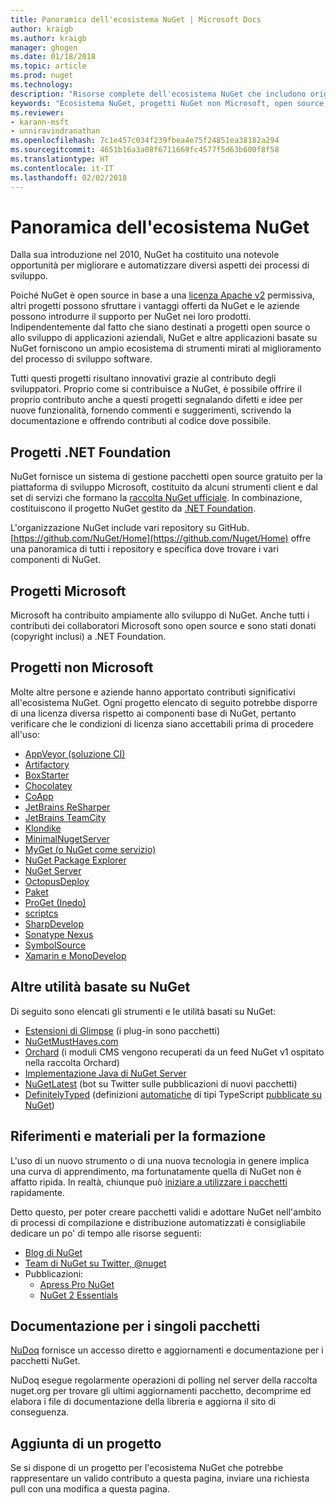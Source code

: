 ```yaml
---
title: Panoramica dell'ecosistema NuGet | Microsoft Docs
author: kraigb
ms.author: kraigb
manager: ghogen
ms.date: 01/18/2018
ms.topic: article
ms.prod: nuget
ms.technology: 
description: "Risorse complete dell'ecosistema NuGet che includono origini NuGet, progetti NuGet non Microsoft, utilità e materiali per la formazione."
keywords: "Ecosistema NuGet, progetti NuGet non Microsoft, open source NuGet, utilità NuGet, materiali per la formazione NuGet"
ms.reviewer:
- karann-msft
- unniravindranathan
ms.openlocfilehash: 7c1e457c034f239fbea4e75f24851ea38182a294
ms.sourcegitcommit: 4651b16a3a08f6711669fc4577f5d63b600f8f58
ms.translationtype: HT
ms.contentlocale: it-IT
ms.lasthandoff: 02/02/2018
---
```

# <a name="an-overview-of-the-nuget-ecosystem"></a>Panoramica dell'ecosistema NuGet

Dalla sua introduzione nel 2010, NuGet ha costituito una notevole opportunità per migliorare e automatizzare diversi aspetti dei processi di sviluppo.

Poiché NuGet è open source in base a una [licenza Apache v2](http://choosealicense.com/licenses/apache/) permissiva, altri progetti possono sfruttare i vantaggi offerti da NuGet e le aziende possono introdurre il supporto per NuGet nei loro prodotti. Indipendentemente dal fatto che siano destinati a progetti open source o allo sviluppo di applicazioni aziendali, NuGet e altre applicazioni basate su NuGet forniscono un ampio ecosistema di strumenti mirati al miglioramento del processo di sviluppo software.

Tutti questi progetti risultano innovativi grazie al contributo degli sviluppatori. Proprio come si contribuisce a NuGet, è possibile offrire il proprio contributo anche a questi progetti segnalando difetti e idee per nuove funzionalità, fornendo commenti e suggerimenti, scrivendo la documentazione e offrendo contributi al codice dove possibile.

## <a name="net-foundation-projects"></a>Progetti .NET Foundation

NuGet fornisce un sistema di gestione pacchetti open source gratuito per la piattaforma di sviluppo Microsoft, costituito da alcuni strumenti client e dal set di servizi che formano la [raccolta NuGet ufficiale](http://www.nuget.org). In combinazione, costituiscono il progetto NuGet gestito da [.NET Foundation](http://www.dotnetfoundation.org/).

L'organizzazione NuGet include vari repository su GitHub. [https://github.com/NuGet/Home](https://github.com/Nuget/Home) offre una panoramica di tutti i repository e specifica dove trovare i vari componenti di NuGet.

## <a name="microsoft-projects"></a>Progetti Microsoft

Microsoft ha contribuito ampiamente allo sviluppo di NuGet. Anche tutti i contributi dei collaboratori Microsoft sono open source e sono stati donati (copyright inclusi) a .NET Foundation.

## <a name="non-microsoft-projects"></a>Progetti non Microsoft

Molte altre persone e aziende hanno apportato contributi significativi all'ecosistema NuGet. Ogni progetto elencato di seguito potrebbe disporre di una licenza diversa rispetto ai componenti base di NuGet, pertanto verificare che le condizioni di licenza siano accettabili prima di procedere all'uso:

- [AppVeyor (soluzione CI)](https://www.appveyor.com/)
- [Artifactory](https://www.jfrog.com/artifactory/)
- [BoxStarter](http://boxstarter.org/)
- [Chocolatey](https://chocolatey.org/)
- [CoApp](http://coapp.org/)
- [JetBrains ReSharper](https://resharper-plugins.jetbrains.com/)
- [JetBrains TeamCity](https://www.jetbrains.com/teamcity/)
- [Klondike](https://github.com/themotleyfool/Klondike)
- [MinimalNugetServer](https://github.com/TanukiSharp/MinimalNugetServer)
- [MyGet (o NuGet come servizio)](http://www.myget.org/)
- [NuGet Package Explorer](https://github.com/NuGetPackageExplorer/NuGetPackageExplorer)
- [NuGet Server](http://nugetserver.net/)
- [OctopusDeploy](https://octopus.com/)
- [Paket](https://fsprojects.github.io/Paket/)
- [ProGet (Inedo)](http://inedo.com/proget)
- [scriptcs](http://scriptcs.net/)
- [SharpDevelop](http://community.sharpdevelop.net/blogs/mattward/archive/2011/01/23/NuGetSupportInSharpDevelop.aspx)
- [Sonatype Nexus](http://www.sonatype.com/nexus-repository-sonatype)
- [SymbolSource](http://www.symbolsource.org/Public)
- [Xamarin e MonoDevelop](https://github.com/mrward/monodevelop-nuget-addin)

## <a name="other-nuget-based-utilities"></a>Altre utilità basate su NuGet

Di seguito sono elencati gli strumenti e le utilità basati su NuGet:

- [Estensioni di Glimpse](http://getglimpse.com/Packages) (i plug-in sono pacchetti)
- [NuGetMustHaves.com](http://nugetmusthaves.com/)
- [Orchard](http://www.orchardproject.net/) (i moduli CMS vengono recuperati da un feed NuGet v1 ospitato nella raccolta Orchard)
- [Implementazione Java di NuGet Server](http://jonnyzzz.com/blog/2012/03/07/nuget-server-in-pure-java/)
- [NuGetLatest](https://twitter.com/NuGetLatest) (bot su Twitter sulle pubblicazioni di nuovi pacchetti)
- [DefinitelyTyped](http://definitelytyped.org/) (definizioni [automatiche](https://github.com/DefinitelyTyped/NugetAutomation/) di tipi TypeScript [pubblicate su NuGet](http://www.nuget.org/packages?q=DefinitelyTyped))

## <a name="training-materials-and-references"></a>Riferimenti e materiali per la formazione

L'uso di un nuovo strumento o di una nuova tecnologia in genere implica una curva di apprendimento, ma fortunatamente quella di NuGet non è affatto ripida. In realtà, chiunque può [iniziare a utilizzare i pacchetti](../quickstart/use-a-package.md) rapidamente.

Detto questo, per poter creare pacchetti validi e adottare NuGet nell'ambito di processi di compilazione e distribuzione automatizzati è consigliabile dedicare un po' di tempo alle risorse seguenti:

- [Blog di NuGet](http://blog.nuget.org/)
- [Team di NuGet su Twitter, @nuget](http://twitter.com/nuget)
- Pubblicazioni:
  - [Apress Pro NuGet](http://bit.ly/ProNuGet)
  - [NuGet 2 Essentials](http://www.amazon.com/NuGet-2-Essentials-Damir-Arh-ebook/dp/B00GTQD5M4)

## <a name="documentation-for-individual-packages"></a>Documentazione per i singoli pacchetti

[NuDoq](http://nudoq.org) fornisce un accesso diretto e aggiornamenti e documentazione per i pacchetti NuGet.

NuDoq esegue regolarmente operazioni di polling nel server della raccolta nuget.org per trovare gli ultimi aggiornamenti pacchetto, decomprime ed elabora i file di documentazione della libreria e aggiorna il sito di conseguenza.

## <a name="adding-your-project"></a>Aggiunta di un progetto

Se si dispone di un progetto per l'ecosistema NuGet che potrebbe rappresentare un valido contributo a questa pagina, inviare una richiesta pull con una modifica a questa pagina.
